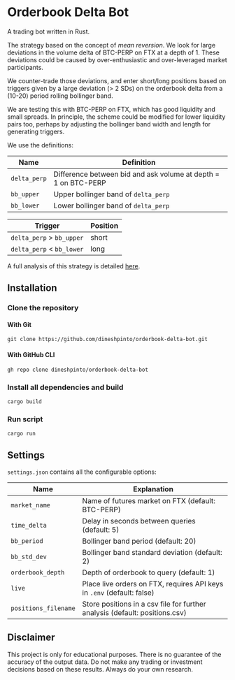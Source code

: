 # Orderbook Delta Bot

A trading bot written in Rust. 

The strategy based on the concept of *mean reversion*. We look for large deviations in the volume delta of BTC-PERP on 
FTX at a depth of 1. 
These deviations could be caused by over-enthusiastic and over-leveraged market participants.

We counter-trade those deviations, and enter short/long positions based on triggers given by a large deviation (> 2 SDs) 
on the orderbook delta 
from a (10-20) period rolling bollinger band.

We are testing this with BTC-PERP on FTX, which has good liquidity and small spreads. 
In principle, the scheme could be modified for lower liquidity pairs too, perhaps by adjusting the bollinger band width 
and length for generating triggers.

We use the definitions: 

| Name         | Definition                                                     |
|--------------|----------------------------------------------------------------|
| `delta_perp` | Difference between bid and ask volume at depth = 1 on BTC-PERP |
| `bb_upper`   | Upper bollinger band of `delta_perp`                           |
| `bb_lower`   | Lower bollinger band of `delta_perp`                           |

| Trigger                   | Position |
|---------------------------|----------|
| `delta_perp` > `bb_upper` | short    |
| `delta_perp` < `bb_lower` | long     |

A full analysis of this strategy is detailed [here](https://github.com/dineshpinto/market-analytics).

## Installation
### Clone the repository
#### With Git
```shell
git clone https://github.com/dineshpinto/orderbook-delta-bot.git
```

#### With GitHub CLI
```shell
gh repo clone dineshpinto/orderbook-delta-bot
```

### Install all dependencies and build
```shell
cargo build
```

### Run script
```shell
cargo run
```

## Settings
`settings.json` contains all the configurable options:

| Name                 | Explanation                                                                 |
|----------------------|-----------------------------------------------------------------------------|
| `market_name`        | Name of futures market on FTX (default: BTC-PERP)                           |
| `time_delta`         | Delay in seconds between queries (default: 5)                               |
| `bb_period`          | Bollinger band period (default: 20)                                         |
| `bb_std_dev`         | Bollinger band standard deviation (default: 2)                              |
| `orderbook_depth`    | Depth of orderbook to query (default: 1)                                    |
| `live`               | Place live orders on FTX, requires API keys in `.env` (default: false)      |
| `positions_filename` | Store positions in a csv file for further analysis (default: positions.csv) |

## Disclaimer
This project is only for educational purposes. There is no guarantee of the accuracy of the output data. Do not make 
any trading or investment decisions based on these results. Always do your own research.
